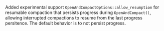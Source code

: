 Added experimental support `OpenAndCompactOptions::allow_resumption` for resumable compaction that persists progress during `OpenAndCompact()`, allowing interrupted compactions to resume from the last progress persitence. The default behavior is to not persist progress.
